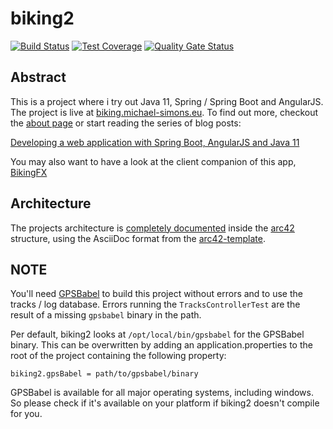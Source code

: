# biking2

[![Build Status](https://github.com/tullo/biking2/workflows/build/badge.svg)](https://github.com/tullo/biking2/actions) [![Test Coverage](https://sonarcloud.io/api/project_badges/measure?project=tullo_biking2&metric=coverage)](https://sonarcloud.io/dashboard?id=tullo_biking2) [![Quality Gate Status](https://sonarcloud.io/api/project_badges/measure?project=tullo_biking2&metric=alert_status)](https://sonarcloud.io/dashboard?id=tullo_biking2)

## Abstract

This is a project where i try out Java 11, Spring / Spring Boot and AngularJS. The project is live at [biking.michael-simons.eu][1]. To find out more, checkout the [about page][2] or start reading the series of blog posts:

[Developing a web application with Spring Boot, AngularJS and Java 11][3]

You may also want to have a look at the client companion of this app, [BikingFX][4]

## Architecture

The projects architecture is [completely documented][6] inside the [arc42][7] structure, using the AsciiDoc format from the [arc42-template][8].

## NOTE

You'll need [GPSBabel][5] to build this project without errors and to use the tracks / log database. Errors running the `TracksControllerTest` are the result of a missing `gpsbabel` binary in the path.

Per default, biking2 looks at `/opt/local/bin/gpsbabel` for the GPSBabel binary. This can be overwritten by adding an application.properties to the root of the project containing the following property:

    biking2.gpsBabel = path/to/gpsbabel/binary

GPSBabel is available for all major operating systems, including windows. So please check if it's available on your platform if biking2 doesn't compile for you.

[1]: http://biking.michael-simons.eu
[2]: http://biking.michael-simons.eu/about
[3]: http://info.michael-simons.eu/2014/02/20/developing-a-web-application-with-spring-boot-angularjs-and-java-8/
[4]: https://github.com/michael-simons/bikingFX
[5]: http://www.gpsbabel.org
[6]: http://biking.michael-simons.eu/docs/index.html
[7]: http://arc42.de
[8]: https://github.com/arc42/arc42-template
